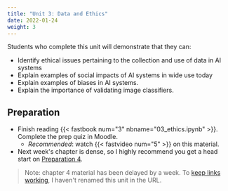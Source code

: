 ```yaml
---
title: "Unit 3: Data and Ethics"
date: 2022-01-24
weight: 3
---
```


Students who complete this unit will demonstrate that they can:

- Identify ethical issues pertaining to the collection and use of data in AI systems
- Explain examples of social impacts of AI systems in wide use today
- Explain examples of biases in AI systems.
- Explain the importance of validating image classifiers.

## Preparation

- Finish reading {{< fastbook num="3" nbname="03_ethics.ipynb" >}}. Complete the prep quiz in Moodle.
    - *Recommended*: watch {{< fastvideo num="5" >}} on this material.
- Next week's chapter is dense, so I highly recommend you get a head start on [Preparation 4](/units/04models/).

> Note: chapter 4 material has been delayed by a week. To [keep links working](https://www.w3.org/Provider/Style/URI), I haven't renamed this unit in the URL.
